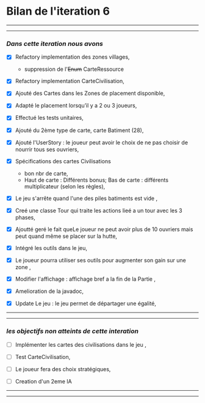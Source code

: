 # Bilan de l'iteration 6

---
---
 ###  *Dans cette iteration nous avons*
 
* [x] Refactory implementation des zones villages,
   - suppression de l'~~Enum~~ CarteRessource
 
* [x] Refactory implementation CarteCivilisation,
  
* [x] Ajouté des Cartes dans les Zones de placement disponible,

* [x] Adapté le placement lorsqu’il y a 2 ou 3 joueurs,

* [x] Effectué les tests unitaires,

* [x] Ajouté du 2ème type de carte, carte Batiment (28),

* [x] Ajouté l'UserStory : le joueur peut avoir le choix de ne pas choisir de nourrir tous ses ouvriers,

* [x] Spécifications des cartes Civilisations
  - bon nbr de carte,
  - Haut de carte : Différents bonus; Bas de carte : différents multiplicateur (selon les règles),
  
* [x] Le jeu s'arrête quand l'une des piles batiments est vide ,

* [x] Creé une classe Tour qui traite les actions lieé a un tour avec les 3 phases,

* [x] Ajoutté geré le fait queLe joueur ne peut avoir plus de 10 ouvriers mais peut quand même se placer sur la hutte,

* [x] Intégré les outils dans le jeu,

* [x] Le joueur pourra utiliser ses outils pour augmenter son gain sur une zone ,

* [x] Modifier l'affichage : affichage bref a la fin de la Partie ,

* [x] Amelioration de la javadoc,

* [x] Update Le jeu : le jeu permet de départager une égalité,



 
 ---
 ---
  ### *les objectifs non atteints de cette interation*
 
* [ ] Implémenter les cartes des civilisations dans le jeu ,
* [ ] Test CarteCivilisation,
* [ ] Le joueur fera des choix stratégiques,
* [ ] Creation d'un 2eme IA 


---
***
